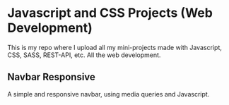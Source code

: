 # Javascript and CSS Projects (Web Development)

This is my repo where I upload all my mini-projects made with Javascript, CSS, SASS, REST-API, etc.
All the web development.

## Navbar Responsive

A simple and responsive navbar, using media queries and Javascript.